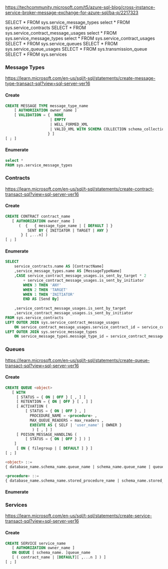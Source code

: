 

https://techcommunity.microsoft.com/t5/azure-sql-blog/cross-instance-service-broker-message-exchange-for-azure-sql/ba-p/2217323


SELECT *
FROM sys.service_message_types
select *
FROM sys.service_contracts
SELECT *
FROM sys.service_contract_message_usages
select *
FROM sys.service_message_types
select *
FROM sys.service_contract_usages
SELECT *
FROM sys.service_queues
SELECT *
FROM sys.service_queue_usages
SELECT *
FROM sys.transmission_queue
SELECT *
FROM sys.services

### Message Types

https://learn.microsoft.com/en-us/sql/t-sql/statements/create-message-type-transact-sql?view=sql-server-ver16

#### Create

```sql
CREATE MESSAGE TYPE message_type_name  
    [ AUTHORIZATION owner_name ]  
    [ VALIDATION = {  NONE  
                    | EMPTY   
                    | WELL_FORMED_XML  
                    | VALID_XML WITH SCHEMA COLLECTION schema_collection_name  
                   } ]  
[ ; ]  
```

#### Enumerate

```sql
select *
FROM sys.service_message_types
```

### Contracts

https://learn.microsoft.com/en-us/sql/t-sql/statements/create-contract-transact-sql?view=sql-server-ver16

#### Create

```sql
CREATE CONTRACT contract_name  
   [ AUTHORIZATION owner_name ]  
      (  {   { message_type_name | [ DEFAULT ] }  
          SENT BY { INITIATOR | TARGET | ANY }   
       } [ ,...n] )   
[ ; ]  
```

#### Enumerate

```sql
SELECT 
	service_contracts.name AS [ContractName]
	,service_message_types.name AS [MessageTypeName]
	,CASE service_contract_message_usages.is_sent_by_target * 2
		+ service_contract_message_usages.is_sent_by_initiator
		WHEN 3 THEN 'ANY'
		WHEN 2 THEN 'TARGET'
		WHEN 1 THEN 'INITIATOR'
		END AS [Send By]
	 
	,service_contract_message_usages.is_sent_by_target 
	,service_contract_message_usages.is_sent_by_initiator
FROM sys.service_contracts
LEFT OUTER JOIN sys.service_contract_message_usages
	ON service_contract_message_usages.service_contract_id = service_contracts.service_contract_id
LEFT OUTER JOIN sys.service_message_types
	ON service_message_types.message_type_id = service_contract_message_usages.message_type_id
```

### Queues

https://learn.microsoft.com/en-us/sql/t-sql/statements/create-queue-transact-sql?view=sql-server-ver16

#### Create

```sql
CREATE QUEUE <object>
   [ WITH
     [ STATUS = { ON | OFF } [ , ] ]
     [ RETENTION = { ON | OFF } [ , ] ]
     [ ACTIVATION (
         [ STATUS = { ON | OFF } , ]
           PROCEDURE_NAME = <procedure> ,
           MAX_QUEUE_READERS = max_readers ,
           EXECUTE AS { SELF | 'user_name' | OWNER }
            ) [ , ] ]
     [ POISON_MESSAGE_HANDLING (
         [ STATUS = { ON | OFF } ] ) ]
    ]
     [ ON { filegroup | [ DEFAULT ] } ]
[ ; ]

<object> ::=
{ database_name.schema_name.queue_name | schema_name.queue_name | queue_name }

<procedure> ::=
{ database_name.schema_name.stored_procedure_name | schema_name.stored_procedure_name | stored_procedure_name }
```

#### Enumerate

### Services

https://learn.microsoft.com/en-us/sql/t-sql/statements/create-service-transact-sql?view=sql-server-ver16

#### Create

```sql
CREATE SERVICE service_name  
   [ AUTHORIZATION owner_name ]  
   ON QUEUE [ schema_name. ]queue_name  
   [ ( contract_name | [DEFAULT][ ,...n ] ) ]  
[ ; ]
```
